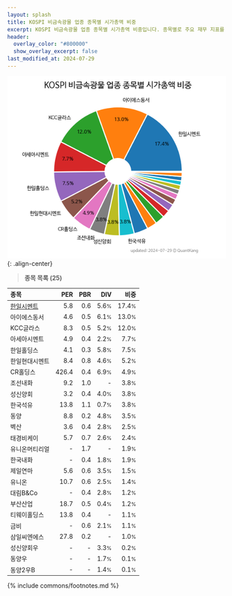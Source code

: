 ```yaml
---
layout: splash
title: KOSPI 비금속광물 업종 종목별 시가총액 비중
excerpt: KOSPI 비금속광물 업종 종목별 시가총액 비중입니다. 종목별로 주요 재무 지표를 함께 표시합니다.
header:
  overlay_color: "#800000"
  show_overlay_excerpt: false
last_modified_at: 2024-07-29
---
```



![KOSPI 비금속광물 업종 종목별 시가총액 비중](/stats/sector/images/kospi_업종_비금속광물_종목.png){: .align-center}


> **종목 목록 (25)**<a id="list"></a>

| **종목** | **PER** | **PBR** | **DIV** | **비중** |
| :------- | ------: | ------: | ------: | -------: |
| [한일시멘트](/300720/) | 5.8 | 0.6 | 5.6<small>%</small> | 17.4<small>%</small> |
| 아이에스동서 | 4.6 | 0.5 | 6.1<small>%</small> | 13.0<small>%</small> |
| KCC글라스 | 8.3 | 0.5 | 5.2<small>%</small> | 12.0<small>%</small> |
| 아세아시멘트 | 4.9 | 0.4 | 2.2<small>%</small> | 7.7<small>%</small> |
| 한일홀딩스 | 4.1 | 0.3 | 5.8<small>%</small> | 7.5<small>%</small> |
| 한일현대시멘트 | 8.4 | 0.8 | 4.6<small>%</small> | 5.2<small>%</small> |
| CR홀딩스 | 426.4 | 0.4 | 6.9<small>%</small> | 4.9<small>%</small> |
| 조선내화 | 9.2 | 1.0 | - | 3.8<small>%</small> |
| 성신양회 | 3.2 | 0.4 | 4.0<small>%</small> | 3.8<small>%</small> |
| 한국석유 | 13.8 | 1.1 | 0.7<small>%</small> | 3.8<small>%</small> |
| 동양 | 8.8 | 0.2 | 4.8<small>%</small> | 3.5<small>%</small> |
| 벽산 | 3.6 | 0.4 | 2.8<small>%</small> | 2.5<small>%</small> |
| 태경비케이 | 5.7 | 0.7 | 2.6<small>%</small> | 2.4<small>%</small> |
| 유니온머티리얼 | - | 1.7 | - | 1.9<small>%</small> |
| 한국내화 | - | 0.4 | 1.8<small>%</small> | 1.9<small>%</small> |
| 제일연마 | 5.6 | 0.6 | 3.5<small>%</small> | 1.5<small>%</small> |
| 유니온 | 10.7 | 0.6 | 2.5<small>%</small> | 1.4<small>%</small> |
| 대림B&Co | - | 0.4 | 2.8<small>%</small> | 1.2<small>%</small> |
| 부산산업 | 18.7 | 0.5 | 0.4<small>%</small> | 1.2<small>%</small> |
| 티웨이홀딩스 | 13.8 | 0.4 | - | 1.1<small>%</small> |
| 금비 | - | 0.6 | 2.1<small>%</small> | 1.1<small>%</small> |
| 삼일씨엔에스 | 27.8 | 0.2 | - | 1.0<small>%</small> |
| 성신양회우 | - | - | 3.3<small>%</small> | 0.2<small>%</small> |
| 동양우 | - | - | 1.7<small>%</small> | 0.1<small>%</small> |
| 동양2우B | - | - | 1.4<small>%</small> | 0.1<small>%</small> |

{% include commons/footnotes.md %}